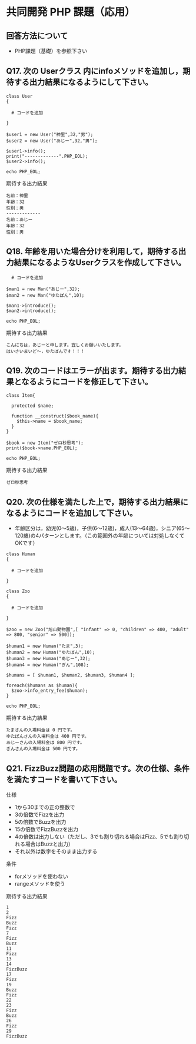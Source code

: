 # 共同開発 PHP 課題（応用）

## 回答方法について

- PHP課題（基礎）を参照下さい

## Q17. 次の Userクラス 内にinfoメソッドを追加し，期待する出力結果になるようにして下さい。

```
class User
{

  # コードを追加

}

$user1 = new User("神里",32,"男");
$user2 = new User("あじー",32,"男");

$user1->info();
print("-------------".PHP_EOL);
$user2->info();

echo PHP_EOL;
```

期待する出力結果

```
名前：神里
年齢：32
性別：男
-------------
名前：あじー
年齢：32
性別：男
```

## Q18. 年齢を用いた場合分けを利用して，期待する出力結果になるようなUserクラスを作成して下さい。

```
  # コードを追加

$man1 = new Man("あじー",32);
$man2 = new Man("ゆたぼん",10);

$man1->introduce();
$man2->introduce();

echo PHP_EOL;
```

期待する出力結果

```
こんにちは，あじーと申します。宜しくお願いいたします。
はいさいまいど〜，ゆたぼんです！！！
```

## Q19. 次のコードはエラーが出ます。期待する出力結果となるようにコードを修正して下さい。

```
class Item{

  protected $name;

  function __construct($book_name){
    $this->name = $book_name;
  }
}

$book = new Item("ゼロ秒思考");
print($book->name.PHP_EOL);

echo PHP_EOL;
```

期待する出力結果

```
ゼロ秒思考
```

## Q20. 次の仕様を満たした上で，期待する出力結果になるようにコードを追加して下さい。

- 年齢区分は，幼児(0〜5歳)，子供(6〜12歳)，成人(13〜64歳)，シニア(65〜120歳)の4パターンとします。（この範囲外の年齢については対処しなくてOKです）

```
class Human
{

  # コードを追加

}

class Zoo
{
    
  # コードを追加
    
}

$zoo = new Zoo("旭山動物園",[ "infant" => 0, "children" => 400, "adult" => 800, "senior" => 500]);

$human1 = new Human("たま",3);
$human2 = new Human("ゆたぼん",10);
$human3 = new Human("あじー",32);
$human4 = new Human("ぎん",108);

$humans = [ $human1, $human2, $human3, $human4 ];

foreach($humans as $human){
  $zoo->info_entry_fee($human);
}

echo PHP_EOL;
```

期待する出力結果

```
たまさんの入場料金は 0 円です。
ゆたぼんさんの入場料金は 400 円です。
あじーさんの入場料金は 800 円です。
ぎんさんの入場料金は 500 円です。
```

## Q21. FizzBuzz問題の応用問題です。次の仕様、条件を満たすコードを書いて下さい。

仕様

- 1から30までの正の整数で
- 3の倍数でFizzを出力
- 5の倍数でBuzzを出力
- 15の倍数でFizzBuzzを出力
- 4の倍数は出力しない（ただし、3でも割り切れる場合はFizz、5でも割り切れる場合はBuzzと出力）
- それ以外は数字をそのまま出力する

条件

- forメソッドを使わない
- rangeメソッドを使う

期待する出力結果

```
1
2
Fizz
Buzz
Fizz
7
Fizz
Buzz
11
Fizz
13
14
FizzBuzz
17
Fizz
19
Buzz
Fizz
22
23
Fizz
Buzz
26
Fizz
29
FizzBuzz
````